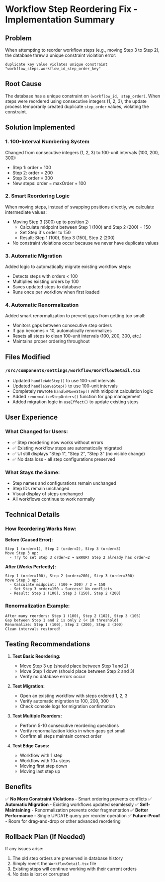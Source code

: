 # Workflow Step Reordering Fix - Implementation Summary

## Problem
When attempting to reorder workflow steps (e.g., moving Step 3 to Step 2), the database threw a unique constraint violation error:
```
duplicate key value violates unique constraint "workflow_steps.workflow_id_step_order_key"
```

## Root Cause
The database has a unique constraint on `(workflow_id, step_order)`. When steps were reordered using consecutive integers (1, 2, 3), the update process temporarily created duplicate `step_order` values, violating the constraint.

## Solution Implemented

### 1. **100-Interval Numbering System**
Changed from consecutive integers (1, 2, 3) to 100-unit intervals (100, 200, 300):
- Step 1: order = 100
- Step 2: order = 200
- Step 3: order = 300
- New steps: order = maxOrder + 100

### 2. **Smart Reordering Logic**
When moving steps, instead of swapping positions directly, we calculate intermediate values:
- Moving Step 3 (300) up to position 2:
  - Calculate midpoint between Step 1 (100) and Step 2 (200) = 150
  - Set Step 3's order to 150
  - Result: Step 1 (100), Step 3 (150), Step 2 (200)
- No constraint violations occur because we never have duplicate values

### 3. **Automatic Migration**
Added logic to automatically migrate existing workflow steps:
- Detects steps with orders < 100
- Multiplies existing orders by 100
- Saves updated steps to database
- Runs once per workflow when first loaded

### 4. **Automatic Renormalization**
Added smart renormalization to prevent gaps from getting too small:
- Monitors gaps between consecutive step orders
- If gap becomes < 10, automatically renormalizes
- Resets all steps to clean 100-unit intervals (100, 200, 300, etc.)
- Maintains proper ordering throughout

## Files Modified

### `/src/components/settings/workflow/WorkflowDetail.tsx`
- Updated `handleAddStep()` to use 100-unit intervals
- Updated `handleSaveStep()` to use 100-unit intervals
- Completely rewrote `handleMoveStep()` with midpoint calculation logic
- Added `renormalizeStepOrders()` function for gap management
- Added migration logic in `useEffect()` to update existing steps

## User Experience

### What Changed for Users:
- ✅ Step reordering now works without errors
- ✅ Existing workflow steps are automatically migrated
- ✅ UI still displays "Step 1", "Step 2", "Step 3" (no visible change)
- ✅ No data loss - all step configurations preserved

### What Stays the Same:
- Step names and configurations remain unchanged
- Step IDs remain unchanged
- Visual display of steps unchanged
- All workflows continue to work normally

## Technical Details

### How Reordering Works Now:

**Before (Caused Error):**
```
Step 1 (order=1), Step 2 (order=2), Step 3 (order=3)
Move Step 3 up:
  - Try to set Step 3 order=2 → ERROR! Step 2 already has order=2
```

**After (Works Perfectly):**
```
Step 1 (order=100), Step 2 (order=200), Step 3 (order=300)
Move Step 3 up:
  - Calculate midpoint: (100 + 200) / 2 = 150
  - Set Step 3 order=150 → Success! No conflicts
  - Result: Step 1 (100), Step 3 (150), Step 2 (200)
```

### Renormalization Example:
```
After many reorders: Step 1 (100), Step 2 (102), Step 3 (105)
Gap between Step 1 and 2 is only 2 (< 10 threshold)
Renormalize: Step 1 (100), Step 2 (200), Step 3 (300)
Clean intervals restored!
```

## Testing Recommendations

1. **Test Basic Reordering:**
   - Move Step 3 up (should place between Step 1 and 2)
   - Move Step 1 down (should place between Step 2 and 3)
   - Verify no database errors occur

2. **Test Migration:**
   - Open an existing workflow with steps ordered 1, 2, 3
   - Verify automatic migration to 100, 200, 300
   - Check console logs for migration confirmation

3. **Test Multiple Reorders:**
   - Perform 5-10 consecutive reordering operations
   - Verify renormalization kicks in when gaps get small
   - Confirm all steps maintain correct order

4. **Test Edge Cases:**
   - Workflow with 1 step
   - Workflow with 10+ steps
   - Moving first step down
   - Moving last step up

## Benefits

✅ **No More Constraint Violations** - Smart ordering prevents conflicts
✅ **Automatic Migration** - Existing workflows updated seamlessly
✅ **Self-Maintaining** - Renormalization prevents order fragmentation
✅ **Better Performance** - Single UPDATE query per reorder operation
✅ **Future-Proof** - Room for drag-and-drop or other advanced reordering

## Rollback Plan (If Needed)

If any issues arise:
1. The old step orders are preserved in database history
2. Simply revert the `WorkflowDetail.tsx` file
3. Existing steps will continue working with their current orders
4. No data is lost or corrupted
